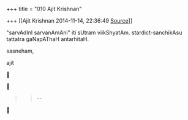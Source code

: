 +++
title = "010 Ajit Krishnan"

+++
[[Ajit Krishnan	2014-11-14, 22:36:49 [Source](https://groups.google.com/g/samskrita/c/v7SN0oK06Vs)]]



  

"sarvAdInI sarvanAmAni" iti sUtram viikShyatAm. stardict-sanchikAsu tattatra gaNapAThaH antarhitaH.

  

sasneham,

  

  ajit

  

  



  





> 
> > 
> > --  
> > 
> > 



